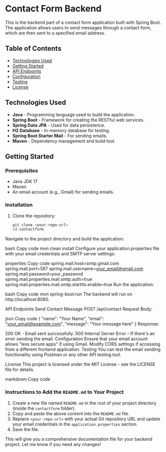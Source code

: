 # Contact Form Backend

This is the backend part of a contact form application built with Spring Boot. The application allows users to send messages through a contact form, which are then sent to a specified email address.

## Table of Contents

- [Technologies Used](#technologies-used)
- [Getting Started](#getting-started)
- [API Endpoints](#api-endpoints)
- [Configuration](#configuration)
- [Testing](#testing)
- [License](#license)

## Technologies Used

- **Java** - Programming language used to build the application.
- **Spring Boot** - Framework for creating the RESTful web services.
- **Spring Data JPA** - Used for data persistence.
- **H2 Database** - In-memory database for testing.
- **Spring Boot Starter Mail** - For sending emails.
- **Maven** - Dependency management and build tool.

## Getting Started

### Prerequisites

- Java JDK 17
- Maven
- An email account (e.g., Gmail) for sending emails.

### Installation

1. Clone the repository:
   ```bash
   git clone <your-repo-url>
   cd contactform
Navigate to the project directory and build the application:

bash
Copy code
mvn clean install
Configure your application.properties file with your email credentials and SMTP server settings:

properties
Copy code
spring.mail.host=smtp.gmail.com
spring.mail.port=587
spring.mail.username=your_email@gmail.com
spring.mail.password=your_password
spring.mail.properties.mail.smtp.auth=true
spring.mail.properties.mail.smtp.starttls.enable=true
Run the application:

bash
Copy code
mvn spring-boot:run
The backend will run on http://localhost:8080.

API Endpoints
Send Contact Message
POST /api/contact
Request Body:

json
Copy code
{
  "name": "Your Name",
  "email": "your_email@example.com",
  "message": "Your message here"
}
Response:

200 OK - Email sent successfully.
500 Internal Server Error - If there's an error sending the email.
Configuration
Ensure that your email account allows "less secure apps" if using Gmail.
Modify CORS settings if accessing from a different frontend application.
Testing
You can test the email sending functionality using Postman or any other API testing tool.

License
This project is licensed under the MIT License - see the LICENSE file for details.

markdown
Copy code

### Instructions to Add the `README.md` to Your Project

1. Create a new file named `README.md` in the root of your project directory (inside the `contactform` folder).
2. Copy and paste the above content into the `README.md` file.
3. Replace `<your-repo-url>` with your actual Git repository URL and update your email credentials in the `application.properties` section.
4. Save the file.

This will give you a comprehensive documentation file for your backend project. Let me know if you need any changes!
